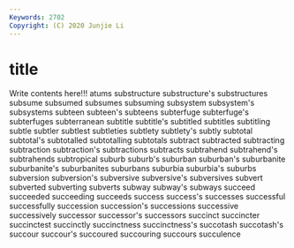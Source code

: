 ```yaml
---
Keywords: 2702
Copyright: (C) 2020 Junjie Li
---
```


# title

Write contents here!!!
atums 
substructure 
substructure's 
substructures 
subsume
subsumed 
subsumes 
subsuming 
subsystem 
subsystem's 
subsystems 
subteen 
subteen's 
subteens 
subterfuge
subterfuge's 
subterfuges 
subterranean 
subtitle 
subtitle's 
subtitled 
subtitles 
subtitling 
subtle 
subtler
subtlest 
subtleties 
subtlety 
subtlety's 
subtly 
subtotal 
subtotal's 
subtotalled 
subtotalling 
subtotals
subtract 
subtracted 
subtracting 
subtraction 
subtraction's 
subtractions 
subtracts 
subtrahend 
subtrahend's 
subtrahends
subtropical 
suburb 
suburb's 
suburban 
suburban's 
suburbanite 
suburbanite's 
suburbanites 
suburbans 
suburbia
suburbia's 
suburbs 
subversion 
subversion's 
subversive 
subversive's 
subversives 
subvert 
subverted 
subverting
subverts 
subway 
subway's 
subways 
succeed 
succeeded 
succeeding 
succeeds 
success 
success's
successes 
successful 
successfully 
succession 
succession's 
successions 
successive 
successively 
successor 
successor's
successors 
succinct 
succincter 
succinctest 
succinctly 
succinctness 
succinctness's 
succotash 
succotash's 
succour
succour's 
succoured 
succouring 
succours 
succulence 
